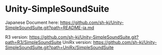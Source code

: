 # Unity-SimpleSoundSuite

Japanese Document here: https://github.com/sh-kj/Unity-SimpleSoundSuite.git?path=README-ja.md

R3 version: https://github.com/sh-kj/Unity-SimpleSoundSuite.git?path=R3/SimpleSoundSuite
UniRx version: https://github.com/sh-kj/Unity-SimpleSoundSuite.git?path=UniRx/SimpleSoundSuite

